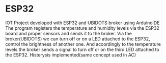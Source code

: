 # ESP32

IOT Project developed with ESP32 and UBIDOTS broker using ArduinoIDE
The program registers the temperature and humidity levels via the ESP32 board and proper sensors and sends it to the broker. 
Via the broker(UBIDOTS) we can turn off or on a LED attached to the ESP32, control the brightness of another one. And accordingly to the temperature levels the broker sends a signal to turn off or on the third LED attached to the ESP32.
Histerysis implemented(same concept used in AC)
